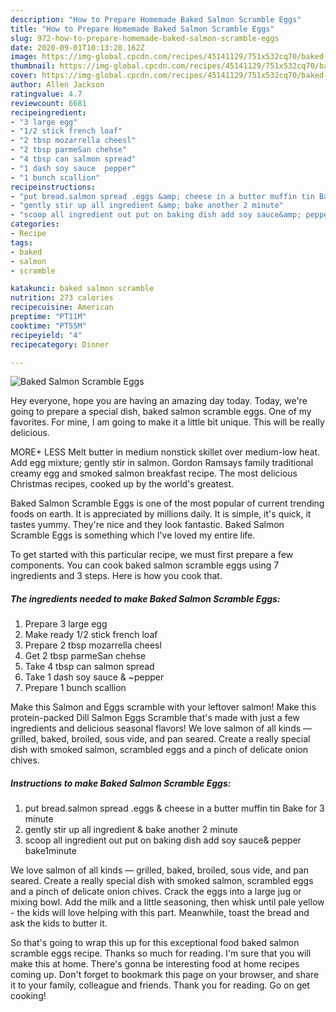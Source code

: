 ```yaml
---
description: "How to Prepare Homemade Baked Salmon Scramble Eggs"
title: "How to Prepare Homemade Baked Salmon Scramble Eggs"
slug: 972-how-to-prepare-homemade-baked-salmon-scramble-eggs
date: 2020-09-01T10:13:28.162Z
image: https://img-global.cpcdn.com/recipes/45141129/751x532cq70/baked-salmon-scramble-eggs-recipe-main-photo.jpg
thumbnail: https://img-global.cpcdn.com/recipes/45141129/751x532cq70/baked-salmon-scramble-eggs-recipe-main-photo.jpg
cover: https://img-global.cpcdn.com/recipes/45141129/751x532cq70/baked-salmon-scramble-eggs-recipe-main-photo.jpg
author: Allen Jackson
ratingvalue: 4.7
reviewcount: 6681
recipeingredient:
- "3 large egg"
- "1/2 stick french loaf"
- "2 tbsp mozarrella cheesl"
- "2 tbsp parmeSan chehse"
- "4 tbsp can salmon spread"
- "1 dash soy sauce  pepper"
- "1 bunch scallion"
recipeinstructions:
- "put bread.salmon spread .eggs &amp; cheese in a butter muffin tin Bake for 3 minute"
- "gently stir up all ingredient &amp; bake another 2 minute"
- "scoop all ingredient out put on baking dish add soy sauce&amp; pepper bake1minute"
categories:
- Recipe
tags:
- baked
- salmon
- scramble

katakunci: baked salmon scramble 
nutrition: 273 calories
recipecuisine: American
preptime: "PT11M"
cooktime: "PT55M"
recipeyield: "4"
recipecategory: Dinner

---
```



![Baked Salmon Scramble Eggs](https://img-global.cpcdn.com/recipes/45141129/751x532cq70/baked-salmon-scramble-eggs-recipe-main-photo.jpg)

Hey everyone, hope you are having an amazing day today. Today, we're going to prepare a special dish, baked salmon scramble eggs. One of my favorites. For mine, I am going to make it a little bit unique. This will be really delicious.

MORE+ LESS Melt butter in medium nonstick skillet over medium-low heat. Add egg mixture; gently stir in salmon. Gordon Ramsays family traditional creamy egg and smoked salmon breakfast recipe. The most delicious Christmas recipes, cooked up by the world&#39;s greatest.

Baked Salmon Scramble Eggs is one of the most popular of current trending foods on earth. It is appreciated by millions daily. It is simple, it's quick, it tastes yummy. They're nice and they look fantastic. Baked Salmon Scramble Eggs is something which I've loved my entire life.


To get started with this particular recipe, we must first prepare a few components. You can cook baked salmon scramble eggs using 7 ingredients and 3 steps. Here is how you cook that.

<!--inarticleads1-->

##### The ingredients needed to make Baked Salmon Scramble Eggs:

1. Prepare 3 large egg
1. Make ready 1/2 stick french loaf
1. Prepare 2 tbsp mozarrella cheesl
1. Get 2 tbsp parmeSan chehse
1. Take 4 tbsp can salmon spread
1. Take 1 dash soy sauce &amp; ~pepper
1. Prepare 1 bunch scallion


Make this Salmon and Eggs scramble with your leftover salmon! Make this protein-packed Dill Salmon Eggs Scramble that&#39;s made with just a few ingredients and delicious seasonal flavors! We love salmon of all kinds — grilled, baked, broiled, sous vide, and pan seared. Create a really special dish with smoked salmon, scrambled eggs and a pinch of delicate onion chives. 

<!--inarticleads2-->

##### Instructions to make Baked Salmon Scramble Eggs:

1. put bread.salmon spread .eggs &amp; cheese in a butter muffin tin Bake for 3 minute
1. gently stir up all ingredient &amp; bake another 2 minute
1. scoop all ingredient out put on baking dish add soy sauce&amp; pepper bake1minute


We love salmon of all kinds — grilled, baked, broiled, sous vide, and pan seared. Create a really special dish with smoked salmon, scrambled eggs and a pinch of delicate onion chives. Crack the eggs into a large jug or mixing bowl. Add the milk and a little seasoning, then whisk until pale yellow - the kids will love helping with this part. Meanwhile, toast the bread and ask the kids to butter it. 

So that's going to wrap this up for this exceptional food baked salmon scramble eggs recipe. Thanks so much for reading. I'm sure that you will make this at home. There's gonna be interesting food at home recipes coming up. Don't forget to bookmark this page on your browser, and share it to your family, colleague and friends. Thank you for reading. Go on get cooking!
